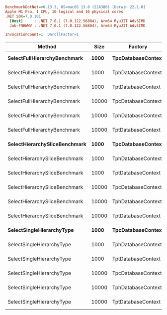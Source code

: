 ``` ini

BenchmarkDotNet=v0.13.3, OS=macOS 13.0 (22A380) [Darwin 22.1.0]
Apple M1 Pro, 1 CPU, 10 logical and 10 physical cores
.NET SDK=7.0.101
  [Host]     : .NET 7.0.1 (7.0.122.56804), Arm64 RyuJIT AdvSIMD
  Job-FNHWWV : .NET 7.0.1 (7.0.122.56804), Arm64 RyuJIT AdvSIMD

InvocationCount=1  UnrollFactor=1  

```
| Method                            | Size     | Factory                |         Mean |         Error |        StdDev |       Median |      Gen0 |      Gen1 |      Allocated |
|-----------------------------------|----------|------------------------|-------------:|--------------:|--------------:|-------------:|----------:|----------:|---------------:|
| **SelectFullHierarchyBenchmark**  | **1000** | **TpcDatabaseContext** | **5.134 ms** | **0.1026 ms** | **0.2479 ms** | **5.087 ms** |     **-** |     **-** | **2383.24 KB** |
| SelectFullHierarchyBenchmark      | 1000     | TphDatabaseContext     |     5.268 ms |     0.1040 ms |     0.2054 ms |     5.255 ms |         - |         - |     2380.37 KB |
| SelectFullHierarchyBenchmark      | 1000     | TptDatabaseContext     |     7.865 ms |     0.1609 ms |     0.4296 ms |     7.743 ms |         - |         - |     3337.96 KB |
| SelectFullHierarchyBenchmark      | 10000    | TpcDatabaseContext     |    52.453 ms |     1.0365 ms |     1.3477 ms |    52.395 ms | 3000.0000 |         - |    23796.56 KB |
| SelectFullHierarchyBenchmark      | 10000    | TphDatabaseContext     |    47.863 ms |     0.9527 ms |     1.2388 ms |    47.524 ms | 3000.0000 |         - |    23673.06 KB |
| SelectFullHierarchyBenchmark      | 10000    | TptDatabaseContext     |    81.408 ms |     1.5928 ms |     2.7476 ms |    81.045 ms | 5000.0000 | 1000.0000 |    33187.77 KB |
| **SelectHierarchySliceBenchmark** | **1000** | **TpcDatabaseContext** | **3.731 ms** | **0.3061 ms** | **0.8430 ms** | **3.387 ms** |     **-** |     **-** | **1186.38 KB** |
| SelectHierarchySliceBenchmark     | 1000     | TphDatabaseContext     |     3.089 ms |     0.0895 ms |     0.2494 ms |     3.038 ms |         - |         - |     1261.97 KB |
| SelectHierarchySliceBenchmark     | 1000     | TptDatabaseContext     |     4.604 ms |     0.0907 ms |     0.1681 ms |     4.606 ms |         - |         - |     2000.02 KB |
| SelectHierarchySliceBenchmark     | 10000    | TpcDatabaseContext     |    22.268 ms |     0.4401 ms |     0.3901 ms |    22.363 ms | 1000.0000 |         - |    12292.13 KB |
| SelectHierarchySliceBenchmark     | 10000    | TphDatabaseContext     |    23.265 ms |     0.4638 ms |     1.1111 ms |    23.105 ms | 1000.0000 |         - |    12234.84 KB |
| SelectHierarchySliceBenchmark     | 10000    | TptDatabaseContext     |    46.962 ms |     0.9231 ms |     1.5423 ms |    47.243 ms | 3000.0000 | 1000.0000 |    19778.61 KB |
| **SelectSingleHierarchyType**     | **1000** | **TpcDatabaseContext** | **2.714 ms** | **0.0859 ms** | **0.2337 ms** | **2.656 ms** |     **-** |     **-** |  **766.39 KB** |
| SelectSingleHierarchyType         | 1000     | TphDatabaseContext     |     2.520 ms |     0.0640 ms |     0.1784 ms |     2.469 ms |         - |         - |      804.23 KB |
| SelectSingleHierarchyType         | 1000     | TptDatabaseContext     |     3.116 ms |     0.0779 ms |     0.2170 ms |     3.099 ms |         - |         - |      945.09 KB |
| SelectSingleHierarchyType         | 10000    | TpcDatabaseContext     |    17.891 ms |     0.3475 ms |     0.5512 ms |    17.878 ms | 1000.0000 |         - |     7254.95 KB |
| SelectSingleHierarchyType         | 10000    | TphDatabaseContext     |    18.465 ms |     0.3687 ms |     0.5404 ms |    18.340 ms | 1000.0000 |         - |     7453.77 KB |
| SelectSingleHierarchyType         | 10000    | TptDatabaseContext     |    26.190 ms |     0.5171 ms |     0.9713 ms |    26.412 ms | 1000.0000 |         - |     9289.87 KB |
